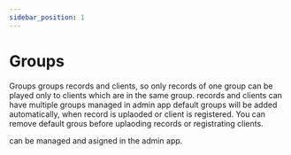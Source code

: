 ```yaml
---
sidebar_position: 1
---
```


# Groups

Groups groups records and clients, so only records of one group can be played only to clients which are in the same group.
records and clients can have multiple groups
managed in admin app
default groups will be added automatically, when record is uplaoded or client is registered. You can remove default grous before uplaoding records or registrating clients.

can be managed and asigned in the admin app.

<image />